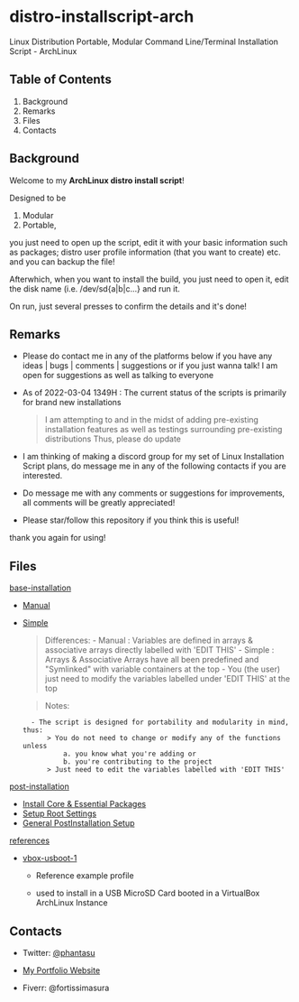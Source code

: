 # distro-installscript-arch

Linux Distribution Portable, Modular Command Line/Terminal Installation Script - ArchLinux

## Table of Contents

1. Background
2. Remarks
3. Files
4. Contacts

## Background

Welcome to my **ArchLinux distro install script**!

Designed to be

  1. Modular
  2. Portable,

you just need to open up the script, edit it with your basic information such as packages; distro user profile information (that you want to create) etc. and you can backup the file!

Afterwhich, when you want to install the build, you just need to open it, edit the disk name (i.e. /dev/sd{a|b|c...} and run it.

On run, just several presses to confirm the details and it's done!

## Remarks

- Please do contact me in any of the platforms below if you have any ideas | bugs | comments | suggestions or if you just wanna talk!
I am open for suggestions as well as talking to everyone

- As of 2022-03-04 1349H : The current status of the scripts is primarily for brand new installations
	> I am attempting to and in the midst of adding pre-existing installation features as well as testings surrounding pre-existing distributions
	> Thus, please do update

- I am thinking of making a discord group for my set of Linux Installation Script plans, do message me in any of the following contacts if you are interested.

- Do message me with any comments or suggestions for improvements, all comments will be greatly appreciated!

- Please star/follow this repository if you think this is useful!

thank you again for using!

## Files

[base-installation](base-installation)

* [Manual](base-installation/installer-manual.sh)
* [Simple](base-installation/installer-ux.sh)

	> Differences:
		- Manual : Variables are defined in arrays & associative arrays directly labelled with 'EDIT THIS'
		- Simple : Arrays & Associative Arrays have all been predefined and "Symlinked" with variable containers at the top
			- You (the user) just need to modify the variables labelled under 'EDIT THIS' at the top

	> Notes:

		- The script is designed for portability and modularity in mind, thus:
			> You do not need to change or modify any of the functions unless 
				a. you know what you're adding or
				b. you're contributing to the project
			> Just need to edit the variables labelled with 'EDIT THIS'

[post-installation](post-installation)

* [Install Core & Essential Packages](postinstallation-core-packages.sh)
* [Setup Root Settings](postinstallations-root.sh)
* [General PostInstallation Setup](postinstallations.sh)

[references](references)

* [vbox-usboot-1](references/vbox-usboot-1)

	- Reference example profile 

	- used to install in a USB MicroSD Card booted in a VirtualBox ArchLinux Instance


## Contacts

* Twitter: [@phantasu](https://twitter.com/phantasu)

* [My Portfolio Website](https://thanatisia.github.io/my-portfolio-website)

* Fiverr: @fortissimasura


